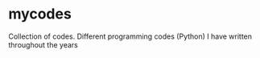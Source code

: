 # mycodes
Collection of codes.
Different programming codes (Python) I have written throughout the years
